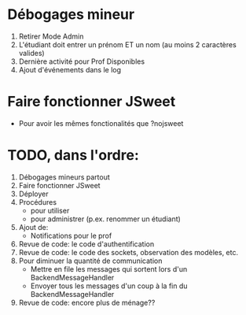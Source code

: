 # Débogages mineur

1. Retirer Mode Admin
1. L'étudiant doit entrer un prénom ET un nom (au moins 2 caractères valides)
1. Dernière activité pour Prof Disponibles
1. Ajout d'événements dans le log

# Faire fonctionner JSweet

* Pour avoir les mêmes fonctionalités que ?nojsweet

# TODO, dans l'ordre:

1. Débogages mineurs partout
1. Faire fonctionner JSweet
1. Déployer
1. Procédures
    * pour utiliser
    * pour administrer (p.ex. renommer un étudiant)
1. Ajout de:
    * Notifications pour le prof
1. Revue de code: le code d'authentification
1. Revue de code: le code des sockets, observation des modèles, etc.
1. Pour diminuer la quantité de communication
    * Mettre en file les messages qui sortent lors d'un BackendMessageHandler
    * Envoyer tous les messages d'un coup à la fin du BackendMessageHandler
1. Revue de code: encore plus de ménage??
